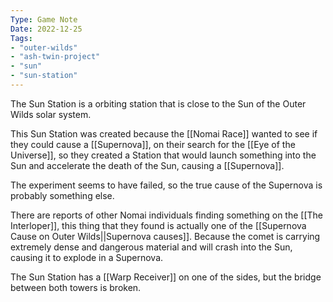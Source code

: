 ```yaml
---
Type: Game Note
Date: 2022-12-25
Tags:
- "outer-wilds"
- "ash-twin-project"
- "sun"
- "sun-station"
---
```


The Sun Station is a orbiting station that is close to the Sun of the Outer Wilds solar system.

This Sun Station was created because the [[Nomai Race]] wanted to see if they could cause a [[Supernova]], on their search for the [[Eye of the Universe]], so they created a Station that would launch something into the Sun and accelerate the death of the Sun, causing a [[Supernova]].

The experiment seems to have failed, so the true cause of the Supernova is probably something else.

There are reports of other Nomai individuals finding something on the [[The Interloper]], this thing that they found is actually one of the [[Supernova Cause on Outer Wilds||Supernova causes]]. Because the comet is carrying extremely dense and dangerous material and will crash into the Sun, causing it to explode in a Supernova.

The Sun Station has a [[Warp Receiver]] on one of the sides, but the bridge between both towers is broken.